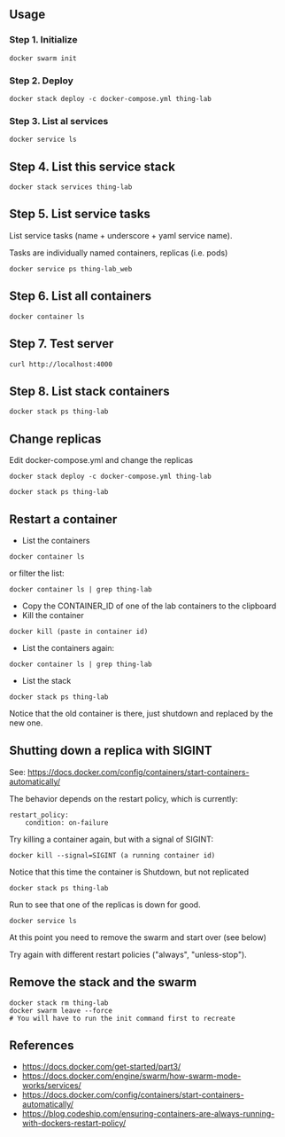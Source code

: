 
## Usage

### Step 1. Initialize

```
docker swarm init
```

### Step 2. Deploy

```
docker stack deploy -c docker-compose.yml thing-lab
```

### Step 3. List al services

```
docker service ls
```

## Step 4. List this service stack

```
docker stack services thing-lab 
```

## Step 5. List service tasks

List service tasks (name + underscore + yaml service name).

Tasks are individually named containers, replicas (i.e. pods)

```
docker service ps thing-lab_web
```

## Step 6. List all containers 

```
docker container ls
```

## Step 7. Test server

```
curl http://localhost:4000
```

## Step 8. List stack containers

```
docker stack ps thing-lab
```

## Change replicas

Edit docker-compose.yml and change the replicas

```
docker stack deploy -c docker-compose.yml thing-lab

docker stack ps thing-lab
```

## Restart a container

* List the containers
```
docker container ls
```
or filter the list:
```
docker container ls | grep thing-lab
```
* Copy the CONTAINER_ID of one of the lab containers to the clipboard
* Kill the container
```
docker kill (paste in container id)
```
* List the containers again:
```
docker container ls | grep thing-lab
```
* List the stack
```
docker stack ps thing-lab
```
Notice that the old container is there, just shutdown and replaced by the new one.

## Shutting down a replica with SIGINT

See: https://docs.docker.com/config/containers/start-containers-automatically/

The behavior depends on the restart policy, which is currently:

```
restart_policy:
    condition: on-failure
```

Try killing a container again, but with a signal of SIGINT:

```
docker kill --signal=SIGINT (a running container id)
```

Notice that this time the container is Shutdown, but not replicated

```
docker stack ps thing-lab
```

Run to see that one of the replicas is down for good.

```
docker service ls
```

At this point you need to remove the swarm and start over (see below)

Try again with different restart policies ("always", "unless-stop").

## Remove the stack and the swarm

```
docker stack rm thing-lab
docker swarm leave --force
# You will have to run the init command first to recreate
```

## References

* https://docs.docker.com/get-started/part3/
* https://docs.docker.com/engine/swarm/how-swarm-mode-works/services/
* https://docs.docker.com/config/containers/start-containers-automatically/
* https://blog.codeship.com/ensuring-containers-are-always-running-with-dockers-restart-policy/


